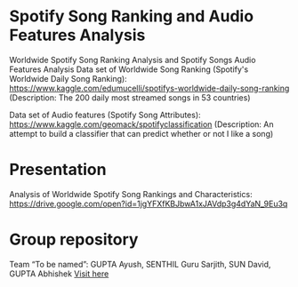 # Spotify Song Ranking and Audio Features Analysis
Worldwide Spotify Song Ranking Analysis and Spotify Songs Audio Features Analysis
Data set of Worldwide Song Ranking (Spotify's Worldwide Daily Song Ranking): https://www.kaggle.com/edumucelli/spotifys-worldwide-daily-song-ranking 
(Description: The 200 daily most streamed songs in 53 countries)

Data set of Audio features (Spotify Song Attributes): https://www.kaggle.com/geomack/spotifyclassification
(Description: An attempt to build a classifier that can predict whether or not I like a song)

# Presentation
Analysis of Worldwide Spotify Song Rankings and Characteristics: https://drive.google.com/open?id=1jgYFXfKBJbwA1xJAVdp3g4dYaN_9Eu3q

# Group repository

Team “To be named”: GUPTA Ayush, SENTHIL Guru Sarjith, SUN David, GUPTA Abhishek [Visit here](https://github.com/gurus848/COMP4462_Project)
